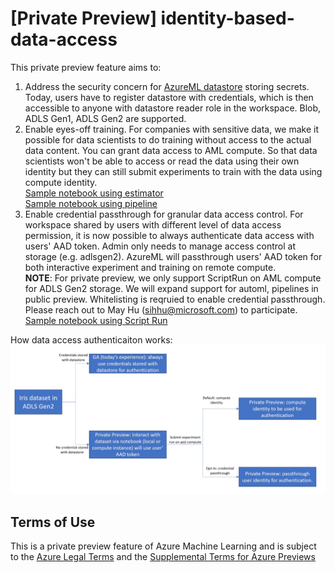 # [Private Preview] identity-based-data-access

This private preview feature aims to:
1. Address the security concern for [AzureML datastore](https://docs.microsoft.com/en-us/azure/machine-learning/how-to-access-data) storing secrets. Today, users have to register datastore with credentials, which is then accessible to anyone with datastore reader role in the workspace. Blob, ADLS Gen1, ADLS Gen2 are supported.
2. Enable eyes-off training. For companies with sensitive data, we make it possible for data scientists to do training without access to the actual data content. You can grant data access to AML compute. So that data scientists won't be able to access or read the data using their own identity but they can still submit experiments to train with the data using compute identity.<br>
[Sample notebook using estimator](./compute-identity/train-with-estimator/)<br>
[Sample notebook using pipeline](./compute-identity/multi-step-pipelines/)
3. Enable credential passthrough for granular data access control. For workspace shared by users with different level of data access permission, it is now possible to always authenticate data access with users' AAD token. Admin only needs to manage access control at storage (e.g. adlsgen2). AzureML will passthrough users' AAD token for both interactive experiment and training on remote compute. <br>
**NOTE**: For private preview, we only support ScriptRun on AML compute for ADLS Gen2 storage. We will expand support for automl, pipelines in public preview. Whitelisting is reqruied to enable credential passthrough. Please reach out to May Hu (sihhu@microsoft.com) to participate. <br>
[Sample notebook using Script Run](./user-identity-passthrough/train-with-datasets)

How data access authenticaiton works:
![flow](authentication.jpg)


## Terms of Use
This is a private preview feature of Azure Machine Learning and is subject to the [Azure Legal Terms](https://azure.microsoft.com/en-us/support/legal/?ranMID=24542&ranEAID=msYS1Nvjv4c&ranSiteID=msYS1Nvjv4c-pQVqGgzMLX3ysSdCWd8org&epi=msYS1Nvjv4c-pQVqGgzMLX3ysSdCWd8org&irgwc=1&OCID=AID2000142_aff_7593_1243925&tduid=%28ir__6kriqwk10wkftwnk0higqpq2m22xi0gd9xxevzpz00%29%287593%29%281243925%29%28msYS1Nvjv4c-pQVqGgzMLX3ysSdCWd8org%29%28%29&irclickid=_6kriqwk10wkftwnk0higqpq2m22xi0gd9xxevzpz00) and the [Supplemental Terms for Azure Previews](https://azure.microsoft.com/en-us/support/legal/preview-supplemental-terms/)<br>
